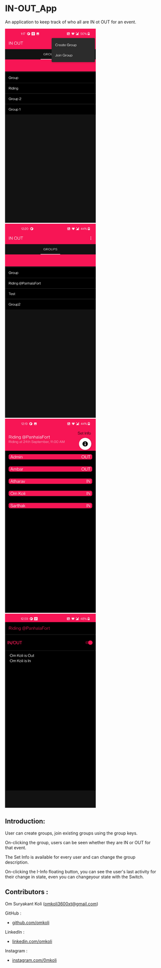 # IN-OUT_App
An application to keep track of who all are IN ot OUT for an event.


<p float="left">
<img src="https://github.com/omkoli/IN-OUT_App/blob/main/Screenshot_20220722-011723.jpg" width="300"height="640">
<img src="https://github.com/omkoli/IN-OUT_App/blob/main/Screenshot_20220722-002055.jpg" width="300" height="640">
<img src="https://github.com/omkoli/IN-OUT_App/blob/main/Screenshot_20220722-001935.jpg" width="300" height="640">
<img src="https://github.com/omkoli/IN-OUT_App/blob/main/Screenshot_20220722-005917.jpg" width="300"height="640">
</p>

## Introduction:
User can create groups, join existing groups using the group keys.

On-clicking the group, users can be seen whether they are IN or OUT for that event.

The Set Info is available for every user and can change the group description.

On-clicking the I-Info floating button, you can see the user's last activity for their change in state, even you can changeyour state with the Switch.




## Contributors : 

Om Suryakant Koli (omkoli3600xt@gmail.com)

						 
GitHub : 
- [github.com/omkoli](https://github.com/omkoli)
		
LinkedIn : 
- [linkedin.com/omkoli](https://www.linkedin.com/in/omkoli/)
		 
Instagram  : 
- [instagram.com/0mkoli](https://www.instagram.com/0mkoli/)
